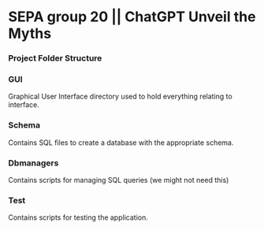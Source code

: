 # SEPA group 20 || ChatGPT Unveil the Myths
### Project Folder Structure

### GUI
Graphical User Interface directory used to hold everything relating to interface.
### Schema
Contains SQL files to create a database with the appropriate schema.
### Dbmanagers
Contains scripts for managing SQL queries  (we might not need this)
### Test
Contains scripts for testing the application.
